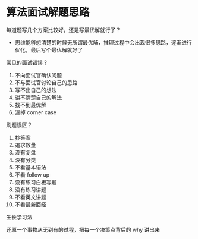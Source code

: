 # 算法面试解题思路

 每道题写几个方案比较好，还是写最优解就行了？

- 思维能够想清楚的时候无所谓最优解，推理过程中会出现很多思路，逐渐进行优化，最后写个最优解就好了

常见的面试错误？

1. 不向面试官确认问题
2. 不与面试官讨论自己的思路
3. 写不出自己的想法
4. 讲不清楚自己的解法
5. 找不到最优解
6. 漏掉 corner case

刷题误区？

1. 抄答案
2. 追求数量
3. 没有复盘
4. 没有分类
5. 不看基本语法
6. 不看 follow up
7. 没有练习白板写题
8. 没有练习讲题
9. 不看英文讲题
10. 不看最新面经

生长学习法

还原一个事物从无到有的过程，把每一个决策点背后的 why 讲出来